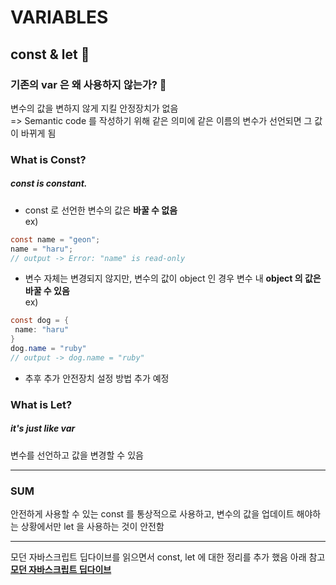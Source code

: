VARIABLES
=============
const & let 💨
-------------

### 기존의 var 은 왜 사용하지 않는가? 💬
변수의 값을 변하지 않게 지킬 안정장치가 없음   
 => Semantic code 를 작성하기 위해 같은 의미에 같은 이름의 변수가 선언되면 그 값이 바뀌게 됨
 
### What is Const?
##### const is constant. 
 + const 로 선언한 변수의 값은 __바꿀 수 없음__   
 ex) 
 ```java
 const name = "geon";
 name = "haru";
 // output -> Error: "name" is read-only
 ```
 + 변수 자체는 변경되지 않지만, 변수의 값이 object 인 경우 변수 내 __object 의 값은 바꿀 수 있음__   
 ex)
 ```java
 const dog = {
  name: "haru"
 }
 dog.name = "ruby"
 // output -> dog.name = "ruby"
 ```
 + 추후 추가 안전장치 설정 방법 추가 예정
 
 ### What is Let?
 ##### it's just like var
 변수를 선언하고 값을 변경할 수 있음

---
 


 
 ### SUM
 안전하게 사용할 수 있는 const 를 통상적으로 사용하고, 변수의 값을 업데이트 해야하는 상황에서만 let 을 사용하는 것이 안전함 
 

 ---
 
 모던 자바스크립트 딥다이브를 읽으면서 const, let 에 대한 정리를 추가 했음 아래 참고   
 [__모던 자바스크립트 딥다이브__](https://github.com/GEON1999/Modern-JavaScript-Deep-Dive/blob/main/docs/Today%20I%20Learn%20(1%EB%B6%84%EA%B8%B0)/ch15_let%2C%20const%20%ED%82%A4%EC%9B%8C%EB%93%9C%EC%99%80%20%EB%B8%94%EB%A1%9D%20%EB%A0%88%EB%B2%A8%20%EC%8A%A4%EC%BD%94%ED%94%84/%ED%95%98%EB%A3%A8_TIL.md)
